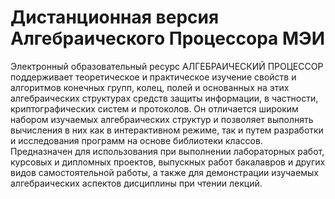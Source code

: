 Дистанционная версия Алгебраического Процессора МЭИ
=====

Электронный образовательный ресурс АЛГЕБРАИЧЕСКИЙ ПРОЦЕССОР поддерживает теоретическое и практическое изучение свойств и алгоритмов конечных групп, колец, полей и основанных на этих алгебраических структурах средств защиты информации, в частности, криптографических систем и протоколов. Он отличается широким набором изучаемых алгебраических структур и позволяет выполнять вычисления в них как в интерактивном режиме, так и путем разработки и исследования программ на основе библиотеки классов. Предназначен для использования при выполнении лабораторных работ, курсовых и дипломных проектов, выпускных работ бакалавров и других видов самостоятельной работы, а также для демонстрации изучаемых алгебраических аспектов дисциплины при чтении лекций.


